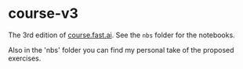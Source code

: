 # course-v3
The 3rd edition of [course.fast.ai](https://course.fast.ai). See the `nbs` folder for the notebooks.

Also in the 'nbs' folder you can find my personal take of the proposed exercises.
